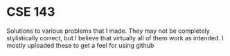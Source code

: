# CSE 143
Solutions to various problems that I made. They may not be completely stylistically correct, but I believe that virtually all of them work as intended. I mostly uploaded these to get a feel for using github
